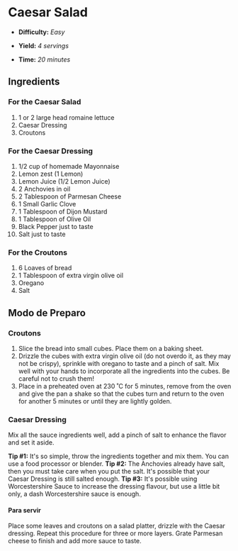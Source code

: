 # Caesar Salad

- **Difficulty:** _Easy_

- **Yield:** _4 servings_

- **Time:** _20 minutes_

## Ingredients

### For the Caesar Salad

1. 1 or 2 large head romaine lettuce
1. Caesar Dressing
1. Croutons

### For the Caesar Dressing

1. 1/2 cup of homemade Mayonnaise
1. Lemon zest (1 Lemon)
1. Lemon Juice (1/2 Lemon Juice)
1. 2 Anchovies in oil
1. 2 Tablespoon of Parmesan Cheese
1. 1 Small Garlic Clove
1. 1 Tablespoon of Dijon Mustard
1. 1 Tablespoon of Olive Oil
1. Black Pepper just to taste
1. Salt just to taste

### For the Croutons

1. 6 Loaves of bread
1. 1 Tablespoon of extra virgin olive oil
1. Oregano
1. Salt

## Modo de Preparo

### Croutons

1. Slice the bread into small cubes. Place them on a baking sheet.
1. Drizzle the cubes with extra virgin olive oil (do not overdo it, as they may not be crispy), sprinkle with oregano to taste and a pinch of salt. Mix well with your hands to incorporate all the ingredients into the cubes. Be careful not to crush them!
1. Place in a preheated oven at 230 ˚C for 5 minutes, remove from the oven and give the pan a shake so that the cubes turn and return to the oven for another 5 minutes or until they are lightly golden.

### Caesar Dressing

Mix all the sauce ingredients well, add a pinch of salt to enhance the flavor and set it aside.

**Tip #1:** It's so simple, throw the ingredients together and mix them. You can use a food processor or blender.
**Tip #2:** The Anchovies already have salt, then you must take care when you put the salt. It's possible that your Caesar Dressing is still salted enough.
**Tip #3:** It's possible using Worcestershire Sauce to increase the dressing flavour, but use a little bit only, a dash Worcestershire sauce is enough.

#### Para servir

Place some leaves and croutons on a salad platter, drizzle with the Caesar dressing. Repeat this procedure for three or more layers. Grate Parmesan cheese to finish and add more sauce to taste.
